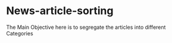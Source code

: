 # News-article-sorting
The Main Objective here is to segregate the articles into different Categories
